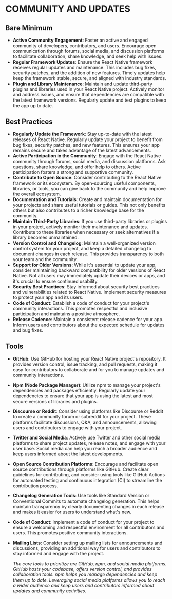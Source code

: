 # COMMUNITY AND UPDATES

## Bare Minimum
- **Active Community Engagement**: Foster an active and engaged community of developers, contributors, and users. Encourage open communication through forums, social media, and discussion platforms to facilitate collaboration, share knowledge, and seek help with issues.
- **Regular Framework Updates**: Ensure the React Native framework receives regular updates and maintenance. This includes bug fixes, security patches, and the addition of new features. Timely updates help keep the framework stable, secure, and aligned with industry standards.
- **Plugin and Library Maintenance**: Maintain and update third-party plugins and libraries used in your React Native project. Actively monitor and address issues, and ensure that dependencies are compatible with the latest framework versions. Regularly update and test plugins to keep the app up to date.

## Best Practices
- **Regularly Update the Framework**: Stay up-to-date with the latest releases of React Native. Regularly update your project to benefit from bug fixes, security patches, and new features. This ensures your app remains secure and takes advantage of the latest advancements.
- **Active Participation in the Community**: Engage with the React Native community through forums, social media, and discussion platforms. Ask questions, share knowledge, and offer help to others. Active participation fosters a strong and supportive community.
- **Contribute to Open Source**: Consider contributing to the React Native framework or its ecosystem. By open-sourcing useful components, libraries, or tools, you can give back to the community and help improve the overall ecosystem.
- **Documentation and Tutorials**: Create and maintain documentation for your projects and share useful tutorials or guides. This not only benefits others but also contributes to a richer knowledge base for the community.
- **Maintain Third-Party Libraries**: If you use third-party libraries or plugins in your project, actively monitor their maintenance and updates. Contribute to these libraries when necessary or seek alternatives if a library becomes unmaintained.
- **Version Control and Changelog**: Maintain a well-organized version control system for your project, and keep a detailed changelog to document changes in each release. This provides transparency to both your team and the community.
- **Support for Older Versions**: While it's essential to update your app, consider maintaining backward compatibility for older versions of React Native. Not all users may immediately update their devices or apps, and it's crucial to ensure continued usability.
- **Security Best Practices**: Stay informed about security best practices and vulnerabilities related to React Native. Implement security measures to protect your app and its users.
- **Code of Conduct**: Establish a code of conduct for your project's community interactions. This promotes respectful and inclusive participation and maintains a positive atmosphere.
- **Release Cadence**: Maintain a consistent release cadence for your app. Inform users and contributors about the expected schedule for updates and bug fixes.

## Tools
- **GitHub**: Use GitHub for hosting your React Native project's repository. It provides version control, issue tracking, and pull requests, making it easy for contributors to collaborate and for you to manage updates and community interactions.
- **Npm (Node Package Manager)**: Utilize npm to manage your project's dependencies and packages efficiently. Regularly update your dependencies to ensure that your app is using the latest and most secure versions of libraries and plugins.
- **Discourse or Reddit**: Consider using platforms like Discourse or Reddit to create a community forum or subreddit for your project. These platforms facilitate discussions, Q&A, and announcements, allowing users and contributors to engage with your project.
- **Twitter and Social Media**: Actively use Twitter and other social media platforms to share project updates, release notes, and engage with your user base. Social media can help you reach a broader audience and keep users informed about the latest developments.
- **Open Source Contribution Platforms**: Encourage and facilitate open source contributions through platforms like GitHub. Create clear guidelines for contributing, and consider using tools like GitHub Actions for automated testing and continuous integration (CI) to streamline the contribution process.
- **Changelog Generation Tools**: Use tools like Standard Version or Conventional Commits to automate changelog generation. This helps maintain transparency by clearly documenting changes in each release and makes it easier for users to understand what's new.
- **Code of Conduct**: Implement a code of conduct for your project to ensure a welcoming and respectful environment for all contributors and users. This promotes positive community interactions.
- **Mailing Lists**: Consider setting up mailing lists for announcements and discussions, providing an additional way for users and contributors to stay informed and engage with the project.

	*The core tools to prioritize are GitHub, npm, and social media platforms. GitHub hosts your codebase, offers version control, and provides collaboration tools. npm helps you manage dependencies and keep them up to date. Leveraging social media platforms allows you to reach a wider audience and keep users and contributors informed about updates and community activities.*